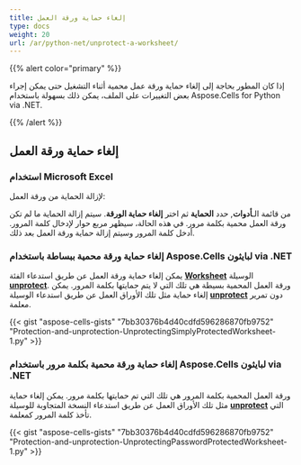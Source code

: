 ```yaml
---
title: إلغاء حماية ورقة العمل
type: docs
weight: 20
url: /ar/python-net/unprotect-a-worksheet/
---
```


{{% alert color="primary" %}}

إذا كان المطور بحاجة إلى إلغاء حماية ورقة عمل محمية أثناء التشغيل حتى يمكن إجراء بعض التغييرات على الملف، يمكن ذلك بسهولة باستخدام Aspose.Cells for Python via .NET.

{{% /alert %}}

## **إلغاء حماية ورقة العمل**

### **استخدام Microsoft Excel**

لإزالة الحماية من ورقة العمل:

من قائمة الـ**أدوات**, حدد **الحماية** ثم اختر **إلغاء حماية الورقة**. سيتم إزالة الحماية ما لم تكن ورقة العمل محمية بكلمة مرور. في هذه الحالة، سيظهر مربع حوار لإدخال كلمة المرور. أدخل كلمة المرور وسيتم إزالة حماية ورقة العمل بعد ذلك.

### **إلغاء حماية ورقة محمية ببساطة باستخدام Aspose.Cells لبايثون via .NET**

يمكن إلغاء حماية ورقة العمل عن طريق استدعاء الفئة [**Worksheet**](https://reference.aspose.com/cells/python-net/aspose.cells/worksheet) الوسيلة [**unprotect**](https://reference.aspose.com/cells/python-net/aspose.cells/worksheet/unprotect).
ورقة العمل المحمية بسيطة هي تلك التي لا يتم حمايتها بكلمة المرور. يمكن إلغاء حماية مثل تلك الأوراق العمل عن طريق استدعاء الوسيلة [**unprotect**](https://reference.aspose.com/cells/python-net/aspose.cells/worksheet/unprotect) دون تمرير معلمة.

{{< gist "aspose-cells-gists" "7bb30376b4d40cdfd596286870fb9752" "Protection-and-unprotection-UnprotectingSimplyProtectedWorksheet-1.py" >}}

### **إلغاء حماية ورقة محمية بكلمة مرور باستخدام Aspose.Cells لبايثون via .NET**

ورقة العمل المحمية بكلمة المرور هي تلك التي تم حمايتها بكلمة مرور. يمكن إلغاء حماية مثل تلك الأوراق العمل عن طريق استدعاء النسخة المتجاوبة للوسيلة [**unprotect**](https://reference.aspose.com/cells/python-net/aspose.cells/workbook/unprotect/) التي تأخذ كلمة المرور كمعلمة.

{{< gist "aspose-cells-gists" "7bb30376b4d40cdfd596286870fb9752" "Protection-and-unprotection-UnprotectingPasswordProtectedWorksheet-1.py" >}}

